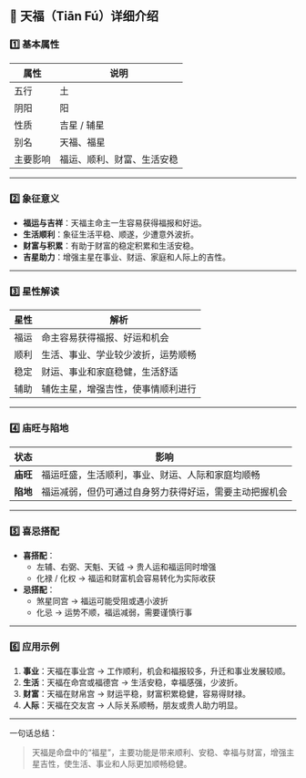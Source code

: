 ## 🌟 天福（Tiān Fú）详细介绍

### 1️⃣ 基本属性

| 属性     | 说明                       |
| -------- | -------------------------- |
| 五行     | 土                         |
| 阴阳     | 阳                         |
| 性质     | 吉星 / 辅星                |
| 别名     | 天福、福星                 |
| 主要影响 | 福运、顺利、财富、生活安稳 |

------

### 2️⃣ 象征意义

- **福运与吉祥**：天福主命主一生容易获得福报和好运。
- **生活顺利**：象征生活平稳、顺遂，少遭意外波折。
- **财富与积累**：有助于财富的稳定积累和生活安稳。
- **吉星助力**：增强主星在事业、财运、家庭和人际上的吉性。

------

### 3️⃣ 星性解读

| 星性 | 解析                               |
| ---- | ---------------------------------- |
| 福运 | 命主容易获得福报、好运和机会       |
| 顺利 | 生活、事业、学业较少波折，运势顺畅 |
| 稳定 | 财运、事业和家庭稳健，生活舒适     |
| 辅助 | 辅佐主星，增强吉性，使事情顺利进行 |

------

### 4️⃣ 庙旺与陷地

| 状态     | 影响                                                   |
| -------- | ------------------------------------------------------ |
| **庙旺** | 福运旺盛，生活顺利，事业、财运、人际和家庭均顺畅       |
| **陷地** | 福运减弱，但仍可通过自身努力获得好运，需要主动把握机会 |

------

### 5️⃣ 喜忌搭配

- **喜搭配**：
  - 左辅、右弼、天魁、天钺 → 贵人运和福运同时增强
  - 化禄 / 化权 → 福运和财富机会容易转化为实际收获
- **忌搭配**：
  - 煞星同宫 → 福运可能受阻或遇小波折
  - 化忌 → 运势不顺，福运减弱，需要谨慎行事

------

### 6️⃣ 应用示例

1. **事业**：天福在事业宫 → 工作顺利，机会和福报较多，升迁和事业发展较顺。
2. **生活**：天福在命宫或福德宫 → 生活安稳，幸福感强，少波折。
3. **财富**：天福在财帛宫 → 财运平稳，财富积累稳健，容易得财禄。
4. **人际**：天福在交友宫 → 人际关系顺畅，朋友或贵人助力明显。

------

一句话总结：

> 天福是命盘中的“福星”，主要功能是带来顺利、安稳、幸福与财富，增强主星吉性，使生活、事业和人际更加顺畅稳健。